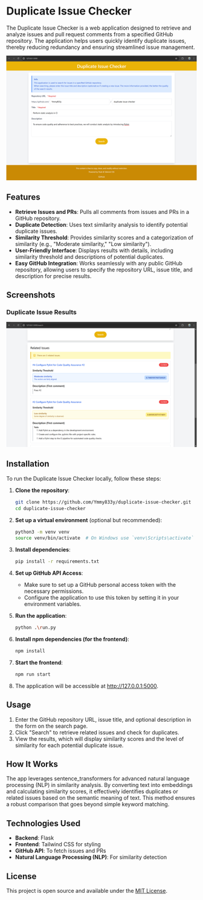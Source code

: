 # Duplicate Issue Checker

The Duplicate Issue Checker is a web application designed to retrieve and analyze issues and pull request comments from a specified GitHub repository. The application helps users quickly identify duplicate issues, thereby reducing redundancy and ensuring streamlined issue management.

![Screenshot](/branding//duplicate-issue-checker-index.png)

## Features

- **Retrieve Issues and PRs**: Pulls all comments from issues and PRs in a GitHub repository.
- **Duplicate Detection**: Uses text similarity analysis to identify potential duplicate issues.
- **Similarity Threshold**: Provides similarity scores and a categorization of similarity (e.g., "Moderate similarity," "Low similarity").
- **User-Friendly Interface**: Displays results with details, including similarity threshold and descriptions of potential duplicates.
- **Easy GitHub Integration**: Works seamlessly with any public GitHub repository, allowing users to specify the repository URL, issue title, and description for precise results.

## Screenshots
### Duplicate Issue Results
![Screenshot](/branding//duplicate-issue-checker-search.png)

## Installation

To run the Duplicate Issue Checker locally, follow these steps:

1. **Clone the repository**:

   ```bash
   git clone https://github.com/Ymmy833y/duplicate-issue-checker.git
   cd duplicate-issue-checker
   ```

2. **Set up a virtual environment** (optional but recommended):

   ```bash
   python3 -m venv venv
   source venv/bin/activate  # On Windows use `venv\Scripts\activate`
   ```

3. **Install dependencies**:

   ```bash
   pip install -r requirements.txt
   ```

4. **Set up GitHub API Access**:

   - Make sure to set up a GitHub personal access token with the necessary permissions.
   - Configure the application to use this token by setting it in your environment variables.

5. **Run the application**:

   ```bash
   python .\run.py
   ```
6. **Install npm dependencies (for the frontend)**:

   ```bash
   npm install
   ```
7. **Start the frontend**:

   ```bash
   npm run start
   ```
8. The application will be accessible at http://127.0.0.1:5000.

## Usage

1. Enter the GitHub repository URL, issue title, and optional description in the form on the search page.
2. Click "Search" to retrieve related issues and check for duplicates.
3. View the results, which will display similarity scores and the level of similarity for each potential duplicate issue.

## How It Works

The app leverages sentence_transformers for advanced natural language processing (NLP) in similarity analysis. By converting text into embeddings and calculating similarity scores, it effectively identifies duplicates or related issues based on the semantic meaning of text. This method ensures a robust comparison that goes beyond simple keyword matching.

## Technologies Used

- **Backend**: Flask
- **Frontend**: Tailwind CSS for styling
- **GitHub API**: To fetch issues and PRs
- **Natural Language Processing (NLP)**: For similarity detection

## License

This project is open source and available under the [MIT License](LICENSE).
